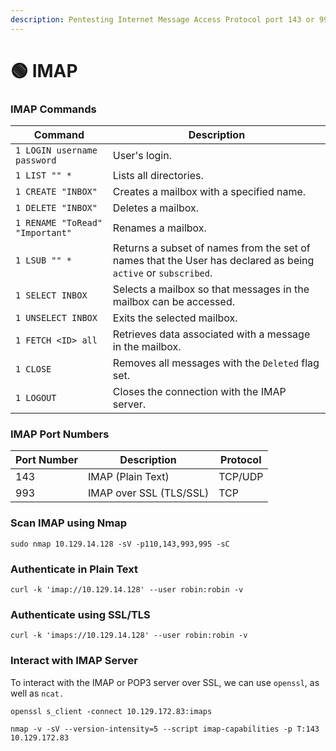 ```yaml
---
description: Pentesting Internet Message Access Protocol port 143 or 993
---
```


# 🟢 IMAP

### **IMAP Commands**

| **Command**                     | **Description**                                                                                               |
| ------------------------------- | ------------------------------------------------------------------------------------------------------------- |
| `1 LOGIN username password`     | User's login.                                                                                                 |
| `1 LIST "" *`                   | Lists all directories.                                                                                        |
| `1 CREATE "INBOX"`              | Creates a mailbox with a specified name.                                                                      |
| `1 DELETE "INBOX"`              | Deletes a mailbox.                                                                                            |
| `1 RENAME "ToRead" "Important"` | Renames a mailbox.                                                                                            |
| `1 LSUB "" *`                   | Returns a subset of names from the set of names that the User has declared as being `active` or `subscribed`. |
| `1 SELECT INBOX`                | Selects a mailbox so that messages in the mailbox can be accessed.                                            |
| `1 UNSELECT INBOX`              | Exits the selected mailbox.                                                                                   |
| `1 FETCH <ID> all`              | Retrieves data associated with a message in the mailbox.                                                      |
| `1 CLOSE`                       | Removes all messages with the `Deleted` flag set.                                                             |
| `1 LOGOUT`                      | Closes the connection with the IMAP server.                                                                   |

### IMAP Port Numbers

| Port Number | Description             | Protocol |
| ----------- | ----------------------- | -------- |
| 143         | IMAP (Plain Text)       | TCP/UDP  |
| 993         | IMAP over SSL (TLS/SSL) | TCP      |

### Scan IMAP using Nmap

```
sudo nmap 10.129.14.128 -sV -p110,143,993,995 -sC
```

### Authenticate in Plain Text

```
curl -k 'imap://10.129.14.128' --user robin:robin -v
```

### Authenticate using SSL/TLS

```
curl -k 'imaps://10.129.14.128' --user robin:robin -v
```

### Interact with IMAP Server

To interact with the IMAP or POP3 server over SSL, we can use `openssl`, as well as `ncat.`

```
openssl s_client -connect 10.129.172.83:imaps
```

```
nmap -v -sV --version-intensity=5 --script imap-capabilities -p T:143 10.129.172.83
```
